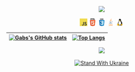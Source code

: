  <div align="center">
  
  <a href=#><img src="contributions.svg"></a>
  
 <code><img height="20" alt="javascript" src="https://raw.githubusercontent.com/github/explore/80688e429a7d4ef2fca1e82350fe8e3517d3494d/topics/javascript/javascript.png"></code>
<code><img height="20" alt="html" src="https://raw.githubusercontent.com/github/explore/80688e429a7d4ef2fca1e82350fe8e3517d3494d/topics/html/html.png"></code>
<code><img height="20" alt="css" src="https://raw.githubusercontent.com/github/explore/80688e429a7d4ef2fca1e82350fe8e3517d3494d/topics/css/css.png"></code>
<code><img height="20" alt="java" src="https://raw.githubusercontent.com/github/explore/5b3600551e122a3277c2c5368af2ad5725ffa9a1/topics/java/java.png"></code>
<code><img height="20" alt="linux" src="https://raw.githubusercontent.com/github/explore/80688e429a7d4ef2fca1e82350fe8e3517d3494d/topics/linux/linux.png"></code>    
  
|  [![Gabs's GitHub stats](https://github-readme-stats.vercel.app/api?username=gabsedits&title_color=F17755&text_color=FFF1F3&icon_color=F17755&border_color=FFF1F3&bg_color=191515)](https://github.com/anuraghazra/github-readme-stats) | [![Top Langs](https://github-readme-stats.vercel.app/api/top-langs/?username=gabsedits&layout=compact&title_color=F17755&text_color=FFF1F3&icon_color=F17755&border_color=FFF1F3&bg_color=191515)](https://github.com/anuraghazra/github-readme-stats)
| --------- | -------- |
  
  ![](https://komarev.com/ghpvc/?username=gabsedits&style=for-the-badge&color=F17755)
 
[![Stand With Ukraine](https://raw.githubusercontent.com/vshymanskyy/StandWithUkraine/main/badges/StandWithUkraineFlat.svg)](https://stand-with-ukraine.pp.ua)
</div>

